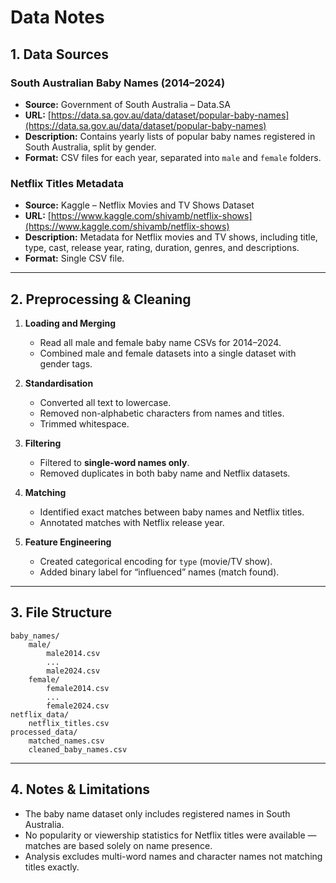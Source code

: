 # **Data Notes**

## **1. Data Sources**

### **South Australian Baby Names (2014–2024)**  
- **Source:** Government of South Australia – Data.SA  
- **URL:** [https://data.sa.gov.au/data/dataset/popular-baby-names](https://data.sa.gov.au/data/dataset/popular-baby-names)  
- **Description:** Contains yearly lists of popular baby names registered in South Australia, split by gender.  
- **Format:** CSV files for each year, separated into `male` and `female` folders.

### **Netflix Titles Metadata**  
- **Source:** Kaggle – Netflix Movies and TV Shows Dataset  
- **URL:** [https://www.kaggle.com/shivamb/netflix-shows](https://www.kaggle.com/shivamb/netflix-shows)  
- **Description:** Metadata for Netflix movies and TV shows, including title, type, cast, release year, rating, duration, genres, and descriptions.  
- **Format:** Single CSV file.

---

## **2. Preprocessing & Cleaning**

1. **Loading and Merging**
   - Read all male and female baby name CSVs for 2014–2024.
   - Combined male and female datasets into a single dataset with gender tags.

2. **Standardisation**
   - Converted all text to lowercase.
   - Removed non-alphabetic characters from names and titles.
   - Trimmed whitespace.

3. **Filtering**
   - Filtered to **single-word names only**.
   - Removed duplicates in both baby name and Netflix datasets.

4. **Matching**
   - Identified exact matches between baby names and Netflix titles.
   - Annotated matches with Netflix release year.

5. **Feature Engineering**
   - Created categorical encoding for `type` (movie/TV show).
   - Added binary label for “influenced” names (match found).

---

## **3. File Structure**

```
baby_names/
    male/
        male2014.csv
        ...
        male2024.csv
    female/
        female2014.csv
        ...
        female2024.csv
netflix_data/
    netflix_titles.csv
processed_data/
    matched_names.csv
    cleaned_baby_names.csv
```

---

## **4. Notes & Limitations**
- The baby name dataset only includes registered names in South Australia.
- No popularity or viewership statistics for Netflix titles were available — matches are based solely on name presence.
- Analysis excludes multi-word names and character names not matching titles exactly.

